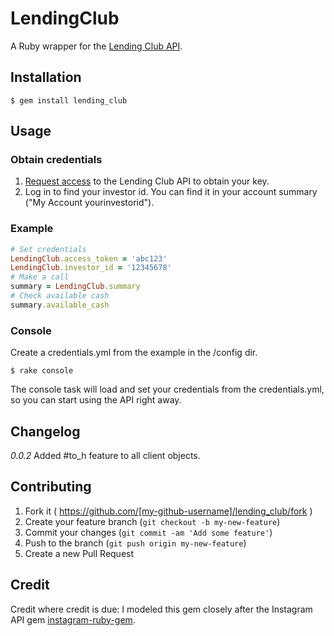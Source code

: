 # LendingClub

A Ruby wrapper for the [Lending Club API](https://www.lendingclub.com/developers/lc-api.action).

## Installation

    $ gem install lending_club

## Usage

### Obtain credentials
1. [Request access](https://www.lendingclub.com/account/profile.action) to the Lending Club API to obtain your key.
2. Log in to find your investor id. You can find it in your account summary ("My Account yourinvestorid").

### Example
```ruby
# Set credentials
LendingClub.access_token = 'abc123'
LendingClub.investor_id = '12345678'
# Make a call
summary = LendingClub.summary
# Check available cash
summary.available_cash
```

### Console
Create a credentials.yml from the example in the /config dir.

    $ rake console

The console task will load and set your credentials from the credentials.yml, so you can start using the API right away.

## Changelog
_0.0.2_
Added #to_h feature to all client objects.

## Contributing

1. Fork it ( https://github.com/[my-github-username]/lending_club/fork )
2. Create your feature branch (`git checkout -b my-new-feature`)
3. Commit your changes (`git commit -am 'Add some feature'`)
4. Push to the branch (`git push origin my-new-feature`)
5. Create a new Pull Request

## Credit

Credit where credit is due:
I modeled this gem closely after the Instagram API gem [instagram-ruby-gem](https://github.com/Instagram/instagram-ruby-gem).

